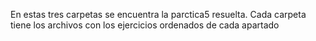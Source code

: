 En estas tres carpetas se encuentra la parctica5 resuelta. Cada carpeta tiene los archivos con los ejercicios ordenados de cada apartado
